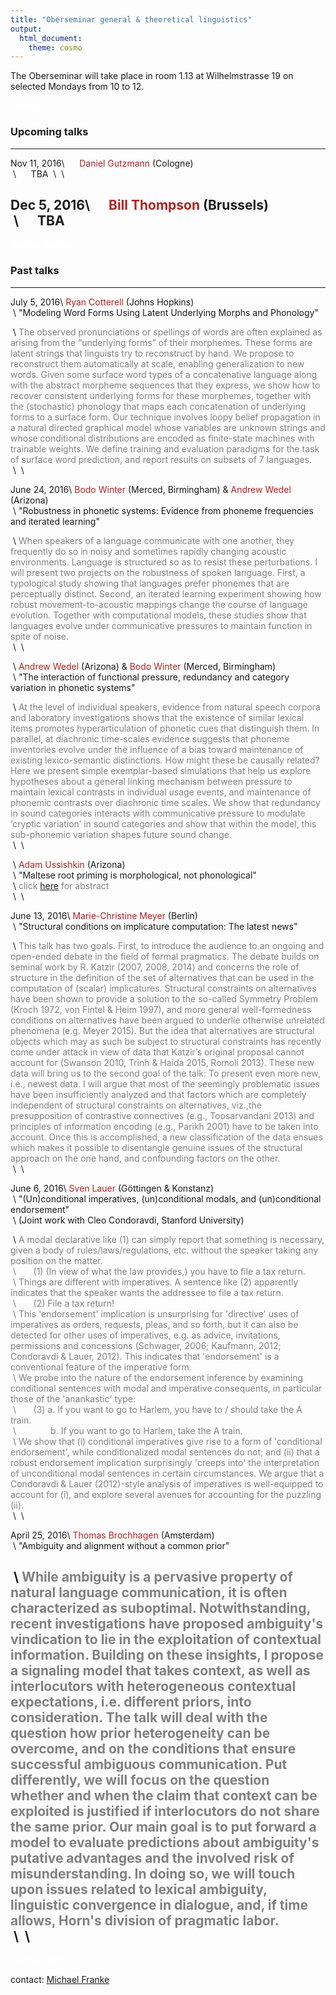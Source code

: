 ```yaml
---
title: "Oberseminar general & theoretical linguistics"
output:
  html_document:
    theme: cosmo
---
```



The Oberseminar will take place in room 1.13 at Wilhelmstrasse 19 on selected Mondays from 10 to 12.

<span style = "color:white"> dummy </span>

### Upcoming talks

---------------- ----------------------------------------------------
Nov 11, 2016\    &nbsp;&nbsp;&nbsp;&nbsp;&nbsp;<span style = "color:firebrick">Daniel Gutzmann</span> (Cologne)\
&nbsp;\          &nbsp;&nbsp;&nbsp;&nbsp;&nbsp;TBA
&nbsp;\          &nbsp;\


Dec 5, 2016\     &nbsp;&nbsp;&nbsp;&nbsp;&nbsp;<span style = "color:firebrick">Bill Thompson</span> (Brussels)\
&nbsp;\          &nbsp;&nbsp;&nbsp;&nbsp;&nbsp;TBA
--------------------------------------------------------------------------

<span style = "color:white"> dummy </span>
<span style = "color:white"> dummy </span>

### Past talks

---------------- ----------------------------------------------------
July 5, 2016\    <span style = "color:firebrick">Ryan Cotterell</span> (Johns Hopkins)\
&nbsp;\          "Modeling Word Forms Using Latent Underlying Morphs and Phonology"

&nbsp;\          <span style = "color:gray">The observed pronunciations or spellings of words are often explained as arising from the “underlying forms” of their morphemes. These forms are latent strings that linguists try to reconstruct by hand. We propose to reconstruct them automatically at scale, enabling generalization to new words. Given some surface word types of a concatenative language along with the abstract morpheme sequences that they express, we show how to recover consistent underlying forms for these morphemes, together with the (stochastic) phonology that maps each concatenation of underlying forms to a surface form. Our technique involves loopy belief propagation in a natural directed graphical model whose variables are unknown strings and whose conditional distributions are encoded as finite-state machines with trainable weights. We define training and evaluation paradigms for the task of surface word prediction, and report results on subsets of 7 languages.</span>\
&nbsp;\          &nbsp;\


June 24, 2016\   <span style = "color:firebrick">Bodo Winter</span> (Merced, Birmingham) &  <span style = "color:firebrick">Andrew Wedel</span> (Arizona)\
&nbsp;\          "Robustness in phonetic systems: Evidence from phoneme frequencies and iterated learning"

&nbsp;\          <span style = "color:gray">When speakers of a language communicate with one another, they frequently do so in noisy and sometimes rapidly changing acoustic environments. Language is structured so as to resist these perturbations. I will present two projects on the robustness of spoken language. First, a typological study showing that languages prefer phonemes that are perceptually distinct. Second, an iterated learning experiment showing how robust movement-to-acoustic mappings change the course of language evolution. Together with computational models, these studies show that languages evolve under communicative pressures to maintain function in spite of noise.</span>\
&nbsp;\          &nbsp;\

&nbsp;\          <span style = "color:firebrick">Andrew Wedel</span> (Arizona) & <span style = "color:firebrick">Bodo Winter</span> (Merced, Birmingham)\
&nbsp;\           "The interaction of functional pressure, redundancy and category variation in phonetic systems"

&nbsp;\          <span style = "color:gray">At the level of individual speakers, evidence from natural speech corpora and laboratory investigations shows that the existence of similar lexical items promotes hyperarticulation of phonetic cues that distinguish them. In parallel, at diachronic time-scales evidence suggests that phoneme inventories evolve under the influence of a bias toward maintenance of existing lexico-semantic distinctions. How might these be causally related? Here we present simple exemplar-based simulations that help us explore hypotheses about a general linking mechanism between pressure to maintain lexical contrasts in individual usage events, and maintenance of phonemic contrasts over diachronic time scales. We show that redundancy in sound categories interacts with communicative pressure to modulate ‘cryptic variation’ in sound categories and show that within the model, this sub-phonemic variation shapes future sound change. </span>\
&nbsp;\          &nbsp;\

&nbsp;\          <span style = "color:firebrick">Adam Ussishkin</span> (Arizona)\
&nbsp;\          "Maltese root priming is morphological, not phonological"\
&nbsp;\          <span style = "color:gray">click [here](abstracts/001_Ussishkin_17_May_2016.pdf) for abstract</span>\
&nbsp;\          &nbsp;\

June 13, 2016\   <span style = "color:firebrick">Marie-Christine Meyer</span> (Berlin)\
&nbsp;\           "Structural conditions on implicature computation: The latest news"

&nbsp;\          <span style = "color:gray">This talk has two goals. First, to introduce the audience to an ongoing and open-ended debate in the field of formal pragmatics. The debate builds on seminal work by R. Katzir (2007, 2008, 2014) and concerns the role of structure in the definition of the set of alternatives that can be used in the computation of (scalar) implicatures. Structural constraints on alternatives have been shown to provide a solution to the so-called Symmetry Problem (Kroch 1972, von Fintel & Heim 1997), and more general well-formedness conditions on alternatives have been argued to underlie otherwise unrelated phenomena (e.g. Meyer 2015). But the idea that alternatives are structural objects which may as such be subject to structural constraints has recently come under attack in view of data that Katzir’s original proposal cannot account for (Swanson 2010, Trinh & Haida 2015, Romoli 2013). These new data will bring us to the second goal of the talk: To present even more new, i.e., newest data. I will argue that most of the seemingly problematic issues have been insufficiently analyzed and that factors which are completely independent of structural constraints on alternatives, viz.,the presupposition of contrastive connectives (e.g., Toosarvandani 2013) and principles of information encoding (e.g., Parikh 2001) have to be taken into account. Once this is accomplished, a new classification of the data ensues which makes it possible to disentangle genuine issues of the structural approach on the one hand, and confounding factors on the other.</span>\
&nbsp;\          &nbsp;\

June 6, 2016\    <span style = "color:firebrick">Sven Lauer</span> (G&ouml;ttingen & Konstanz)\
&nbsp;\          "(Un)conditional imperatives, (un)conditional modals, and (un)conditional endorsement"\
&nbsp;\          (Joint work with Cleo Condoravdi, Stanford University)

&nbsp;\          <span style = "color:grey">A modal declarative like (1) can simply report that something is necessary, given a body of rules/laws/regulations, etc. without the speaker taking any position on the matter.\
&nbsp;\          &nbsp;&nbsp;&nbsp;&nbsp;&nbsp;&nbsp;(1) (In view of what the law provides,) you have to file a tax return.\
&nbsp;\          Things are different with imperatives. A sentence like (2) apparently indicates that the speaker wants the addressee to file a tax return.\
&nbsp;\          &nbsp;&nbsp;&nbsp;&nbsp;&nbsp;&nbsp;(2) File a tax return!\
&nbsp;\          This 'endorsement' implication is unsurprising for 'directive' uses of imperatives as orders, requests, pleas, and so forth, but it can also be detected for other uses of imperatives, e.g. as advice, invitations, permissions and concessions (Schwager, 2006; Kaufmann, 2012; Condoravdi & Lauer, 2012). This indicates that 'endorsement' is a conventional feature of the imperative form.\
&nbsp;\          We probe into the nature of the endorsement inference by examining conditional sentences with modal and imperative consequents, in particular those of the 'anankastic' type:\
&nbsp;\          &nbsp;&nbsp;&nbsp;&nbsp;&nbsp;&nbsp;(3) a. If you want to go to Harlem, you have to / should take the A train.\
&nbsp;\          &nbsp;&nbsp;&nbsp;&nbsp;&nbsp;&nbsp;&nbsp;&nbsp;&nbsp;&nbsp;&nbsp;&nbsp; b. If you want to go to Harlem, take the A train.\
&nbsp;\          We show that (i) conditional imperatives give rise to a form of 'conditional endorsement', while conditionalized modal sentences do not; and (ii) that a robust endorsement implication surprisingly 'creeps into' the interpretation of unconditional modal sentences in certain circumstances. We argue that a Condoravdi & Lauer (2012)-style analysis of imperatives is well-equipped to account for (i), and explore several avenues for accounting for the puzzling (ii).</span>\
&nbsp;\          &nbsp;\

April 25, 2016\  <span style = "color:firebrick">Thomas Brochhagen</span> (Amsterdam)\
&nbsp;\           "Ambiguity and alignment without a common prior"

&nbsp;\          <span style = "color:gray">While ambiguity is a pervasive property of natural language communication, it is often characterized as suboptimal. Notwithstanding, recent investigations have proposed ambiguity's vindication to lie in the exploitation of contextual information. Building on these insights, I propose a signaling model that takes context, as well as interlocutors with heterogeneous contextual expectations, i.e. different priors, into consideration. The talk will deal with the question how prior heterogeneity can be overcome, and on the conditions that ensure successful ambiguous communication. Put differently, we will focus on the question whether and when the claim that context can be exploited is justified if interlocutors do not share the same prior. Our main goal is to put forward a model to evaluate predictions about ambiguity's putative advantages and the involved risk of misunderstanding. In doing so, we will touch upon issues related to lexical ambiguity, linguistic convergence in dialogue, and, if time allows, Horn's division of pragmatic labor.</span>\
&nbsp;\          &nbsp;\
------------------------------------------------------------------------



<span style = "color:white"> dummy </span>
<span style = "color:white"> dummy </span>

contact: [Michael Franke](mailto:mchfranke@gmail.com)


